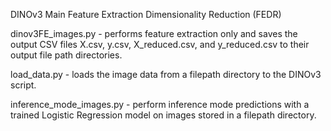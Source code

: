 DINOv3 Main Feature Extraction Dimensionality Reduction (FEDR)

dinov3FE_images.py - performs feature extraction only and saves the output CSV files X.csv, y.csv, X_reduced.csv, and y_reduced.csv to their output file path directories.

load_data.py - loads the image data from a filepath directory to the DINOv3 script.

inference_mode_images.py - perform inference mode predictions with a trained Logistic Regression model on images stored in a filepath directory.
